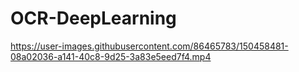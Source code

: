 # OCR-DeepLearning


https://user-images.githubusercontent.com/86465783/150458481-08a02036-a141-40c8-9d25-3a83e5eed7f4.mp4

